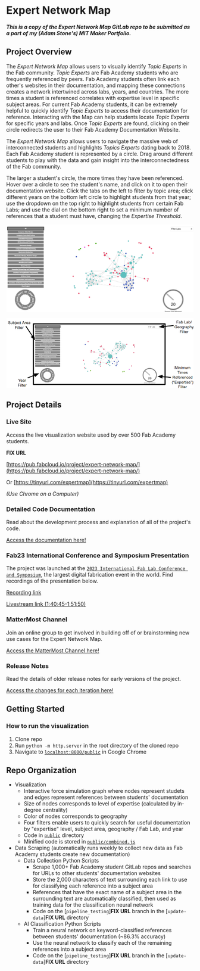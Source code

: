 # Expert Network Map

***This is a copy of the Expert Network Map GitLab repo to be submitted as a part of my (Adam Stone's) MIT Maker Portfolio.***

## Project Overview

The *Expert Network Map* allows users to visually identify *Topic Experts* in the Fab community. *Topic Experts* are Fab Academy students who are frequently referenced by peers. Fab Academy students often link each other's websites in their documentation, and mapping these connections creates a network intertwined across labs, years, and countries. The more times a student is referenced correlates with expertise level in specific subject areas. For current Fab Academy students, it can be extremely helpful to quickly identify *Topic Experts* to access their documentation for reference. Interacting with the Map can help students locate *Topic Experts* for specific years and labs. Once *Topic Experts* are found, clicking on their circle redirects the user to their Fab Academy Documentation Website.
 
The *Expert Network Map* allows users to navigate the massive web of interconnected students and highlights *Topics Experts* dating back to 2018. Each Fab Academy student is represented by a circle. Drag around different students to play with the data and gain insight into the interconnectedness of the Fab community.

The larger a student's circle, the more times they have been referenced. Hover over a circle to see the student's name, and click on it to open their documentation website. Click the tabs on the left to filter by topic area; click different years on the bottom left circle to highlight students from that year; use the dropdown on the top right to highlight students from certain Fab Labs; and use the dial on the bottom right to set a minimum number of references that a student must have, changing the *Expertise Threshold*.

![Expert Network Map Website Hero Shot](./images/exnm-hero.png)

![Expert Network Map Website Labeled](./images/exnm-hero-labeled.png)

## Project Details

### Live Site

Access the live visualization website used by over 500 Fab Academy students.

**FIX URL**

[https://pub.fabcloud.io/project/expert-network-map/](https://pub.fabcloud.io/project/expert-network-map/)

Or [https://tinyurl.com/expertmap](https://tinyurl.com/expertmap)

*(Use Chrome on a Computer)*

### Detailed Code Documentation

Read about the development process and explanation of all of the project's code.

[Access the documentation here!](https://adamnstone.com/stem/expert-network-map/)

### Fab23 International Conference and Symposium Presentation

The project was launched at the [`2023 International Fab Lab Conference and Symposium`](https://fab23.fabevent.org/), the largest digital fabrication event in the world. Find recordings of the presentation below.

[Recording link](https://drive.google.com/file/d/1bEBDj8PmzUHJm77vQDSpTuwRIUYbdzOo/view?usp=drive_link)

[Livestream link (1:40:45-1:51:50)](https://www.youtube.com/watch?v=DSM94J2tzmc)

### MatterMost Channel

Join an online group to get involved in building off of or brainstorming new use cases for the Expert Network Map.

[Access the MatterMost Channel here!](https://chat.academany.org/fabacademy-2023/channels/fab-academy-data-viz)

### Release Notes

Read the details of older release notes for early versions of the project.

[Access the changes for each iteration here!](./documentation.md)

## Getting Started

### How to run the visualization

1. Clone repo
2. Run `python -m http.server` in the root directory of the cloned repo
3. Navigate to [`localhost:8000/public`](http://localhost:8000/public/) in Google Chrome

## Repo Organization

- Visualization
    - Interactive force simulation graph where nodes represent studets and edges represent references between students' documentation
    - Size of nodes corresponds to level of expertise (calculated by in-degree centrality)
    - Color of nodes corresponds to geography
    - Four filters enable users to quickly search for useful documentation by "expertise" level, subject area, geography / Fab Lab, and year
    - Code in [`public`](./public/) directory
    - Minified code is stored in [`public/combined.js`](./public/combined.js)
- Data Scraping (automatically runs weekly to collect new data as Fab Academy students create new documentation)
    - Data Collection Python Scripts
        - Scrape 1,000+ Fab Academy student GitLab repos and searches for URLs to other students' documentation websites
        - Store the 2,000 characters of text surrounding each link to use for classifying each reference into a subject area
        - References that have the exact name of a subject area in the surrounding text are automatically classified, then used as training data for the classification neural network
        - Code on the [`pipeline_testing`]**FIX URL** branch in the [`update-data`]**FIX URL** directory
    - AI Classification Python Scripts
        - Train a neural network on keyword-classified references between students' documentation (~86.3% accuracy)
        - Use the neural network to classify each of the remaining references into a subject area
        - Code on the [`pipeline_testing`]**FIX URL** branch in the [`update-data`]**FIX URL** directory